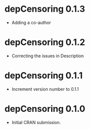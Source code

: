 # depCensoring 0.1.3

* Adding a co-author

# depCensoring 0.1.2

* Correcting the issues in Description

# depCensoring 0.1.1

* Increment version number to 0.1.1

# depCensoring 0.1.0

* Initial CRAN submission.
